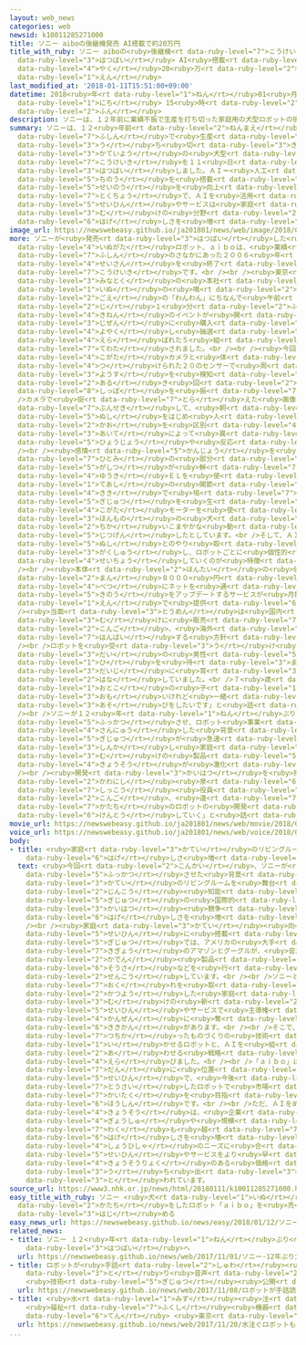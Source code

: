```yaml
---
layout: web_news
categories: web
newsid: k10011285271000
title: ソニー aiboの後継機発売 AI搭載で約20万円
title_with_ruby: ソニー aiboの<ruby>後継機<rt data-ruby-level="7">こうけいき</rt></ruby><ruby>発売<rt
  data-ruby-level="3">はつばい</rt></ruby> AI<ruby>搭載<rt data-ruby-level="7">とうさい</rt></ruby>で<ruby>約<rt
  data-ruby-level="4">やく</rt></ruby>20<ruby>万<rt data-ruby-level="2">まん</rt></ruby><ruby>円<rt
  data-ruby-level="1">えん</rt></ruby>
last_modified_at: '2018-01-11T15:51:00+09:00'
datetime: 2018<ruby>年<rt data-ruby-level="1">ねん</rt></ruby>01<ruby>月<rt data-ruby-level="1">がつ</rt></ruby>11<ruby>日<rt
  data-ruby-level="1">にち</rt></ruby> 15<ruby>時<rt data-ruby-level="2">じ</rt></ruby>51<ruby>分<rt
  data-ruby-level="2">ふん</rt></ruby>
description: ソニーは、１２年前に業績不振で生産を打ち切った家庭用の犬型ロボットの後継機を１１日、発売しました。ＡＩ＝人工知能を搭載して性能を向上させたのが特徴で、ＡＩを活用した製品やサービスは家庭向けの分野でも激しさを増しています。
summary: ソニーは、１２<ruby>年前<rt data-ruby-level="2">ねんまえ</rt></ruby>に<ruby>業績<rt data-ruby-level="5">ぎょうせき</rt></ruby><ruby>不振<rt
  data-ruby-level="7">ふしん</rt></ruby>で<ruby>生産<rt data-ruby-level="4">せいさん</rt></ruby>を<ruby>打<rt
  data-ruby-level="3">う</rt></ruby>ち<ruby>切<rt data-ruby-level="3">き</rt></ruby>った<ruby>家庭用<rt
  data-ruby-level="3">かていよう</rt></ruby>の<ruby>犬型<rt data-ruby-level="4">いぬがた</rt></ruby>ロボットの<ruby>後継機<rt
  data-ruby-level="7">こうけいき</rt></ruby>を１１<ruby>日<rt data-ruby-level="1">にち</rt></ruby>、<ruby>発売<rt
  data-ruby-level="3">はつばい</rt></ruby>しました。ＡＩ＝<ruby>人工<rt data-ruby-level="2">じんこう</rt></ruby><ruby>知能<rt
  data-ruby-level="5">ちのう</rt></ruby>を<ruby>搭載<rt data-ruby-level="7">とうさい</rt></ruby>して<ruby>性能<rt
  data-ruby-level="5">せいのう</rt></ruby>を<ruby>向上<rt data-ruby-level="3">こうじょう</rt></ruby>させたのが<ruby>特徴<rt
  data-ruby-level="7">とくちょう</rt></ruby>で、ＡＩを<ruby>活用<rt data-ruby-level="2">かつよう</rt></ruby>した<ruby>製品<rt
  data-ruby-level="5">せいひん</rt></ruby>やサービスは<ruby>家庭<rt data-ruby-level="3">かてい</rt></ruby><ruby>向<rt
  data-ruby-level="3">む</rt></ruby>けの<ruby>分野<rt data-ruby-level="2">ぶんや</rt></ruby>でも<ruby>激<rt
  data-ruby-level="6">はげ</rt></ruby>しさを<ruby>増<rt data-ruby-level="5">ま</rt></ruby>しています。
image_url: https://newswebeasy.github.io/ja201801/news/web/image/2018/01/11/K10011285271_1801111706_1801111708_01_03.jpg
more: ソニーが<ruby>発売<rt data-ruby-level="3">はつばい</rt></ruby>した<ruby>家庭用<rt data-ruby-level="3">かていよう</rt></ruby>の<ruby>犬型<rt
  data-ruby-level="4">いぬがた</rt></ruby>ロボット、ａｉｂｏは、<ruby>業績<rt data-ruby-level="5">ぎょうせき</rt></ruby><ruby>不振<rt
  data-ruby-level="7">ふしん</rt></ruby>のさなかにあった２００６<ruby>年<rt data-ruby-level="1">ねん</rt></ruby>に<ruby>生産<rt
  data-ruby-level="4">せいさん</rt></ruby>を<ruby>終了<rt data-ruby-level="7">しゅうりょう</rt></ruby>したロボットの<ruby>後継機<rt
  data-ruby-level="7">こうけいき</rt></ruby>です。<br /><br /><ruby>東京<rt data-ruby-level="2">とうきょう</rt></ruby>・<ruby>港区<rt
  data-ruby-level="3">みなとく</rt></ruby>の<ruby>本社<rt data-ruby-level="2">ほんしゃ</rt></ruby>では、<ruby>犬<rt
  data-ruby-level="1">いぬ</rt></ruby>の<ruby>鳴<rt data-ruby-level="2">な</rt></ruby>き<ruby>声<rt
  data-ruby-level="2">ごえ</rt></ruby>の「わんわん」にちなんで<ruby>午前<rt data-ruby-level="2">ごぜん</rt></ruby>１１<ruby>時<rt
  data-ruby-level="2">じ</rt></ruby>１<ruby>分<rt data-ruby-level="2">ふん</rt></ruby>から<ruby>記念<rt
  data-ruby-level="4">きねん</rt></ruby>のイベントが<ruby>開<rt data-ruby-level="3">ひら</rt></ruby>かれ、<ruby>事前<rt
  data-ruby-level="3">じぜん</rt></ruby>に<ruby>購入<rt data-ruby-level="7">こうにゅう</rt></ruby>を<ruby>予約<rt
  data-ruby-level="4">よやく</rt></ruby>し<ruby>抽選<rt data-ruby-level="7">ちゅうせん</rt></ruby>で<ruby>選<rt
  data-ruby-level="4">えら</rt></ruby>ばれた５<ruby>組<rt data-ruby-level="2">くみ</rt></ruby>にロボットが<ruby>手渡<rt
  data-ruby-level="7">てわた</rt></ruby>されました。<br /><br /><ruby>今回<rt data-ruby-level="2">こんかい</rt></ruby>のロボットは、<ruby>小型<rt
  data-ruby-level="4">こがた</rt></ruby>カメラと<ruby>体<rt data-ruby-level="2">からだ</rt></ruby>じゅうに<ruby>付<rt
  data-ruby-level="4">つ</rt></ruby>けられた２０のセンサーで<ruby>周<rt data-ruby-level="4">まわ</rt></ruby>りの<ruby>様子<rt
  data-ruby-level="3">ようす</rt></ruby>を<ruby>検知<rt data-ruby-level="5">けんち</rt></ruby>しながら、<ruby>歩<rt
  data-ruby-level="2">ある</rt></ruby>き<ruby>回<rt data-ruby-level="2">まわ</rt></ruby>ったり、<ruby>尻尾<rt
  data-ruby-level="8">しっぽ</rt></ruby>を<ruby>振<rt data-ruby-level="7">ふ</rt></ruby>ったりします。<br
  />カメラで<ruby>捉<rt data-ruby-level="7">とら</rt></ruby>えた<ruby>画像<rt data-ruby-level="5">がぞう</rt></ruby>をＡＩが<ruby>分析<rt
  data-ruby-level="7">ぶんせき</rt></ruby>して、<ruby>飼<rt data-ruby-level="5">か</rt></ruby>い<ruby>主<rt
  data-ruby-level="5">ぬし</rt></ruby>をはじめ<ruby>人<rt data-ruby-level="1">じん</rt></ruby>の<ruby>顔<rt
  data-ruby-level="2">かお</rt></ruby>を<ruby>区別<rt data-ruby-level="4">くべつ</rt></ruby>し、<ruby>相手<rt
  data-ruby-level="3">あいて</rt></ruby>によって<ruby>異<rt data-ruby-level="6">こと</rt></ruby>なる<ruby>表情<rt
  data-ruby-level="5">ひょうじょう</rt></ruby>や<ruby>反応<rt data-ruby-level="5">はんのう</rt></ruby>をします。<br
  /><br /><ruby>感情<rt data-ruby-level="5">かんじょう</rt></ruby>を<ruby>表現<rt data-ruby-level="5">ひょうげん</rt></ruby>する<ruby>瞳<rt
  data-ruby-level="7">ひとみ</rt></ruby>の<ruby>部分<rt data-ruby-level="3">ぶぶん</rt></ruby>には<ruby>画質<rt
  data-ruby-level="5">がしつ</rt></ruby>が<ruby>鮮<rt data-ruby-level="7">あざ</rt></ruby>やかな<ruby>有機<rt
  data-ruby-level="4">ゆうき</rt></ruby>ＥＬを<ruby>使<rt data-ruby-level="3">つか</rt></ruby>い、<ruby>手足<rt
  data-ruby-level="1">てあし</rt></ruby>の<ruby>関節<rt data-ruby-level="4">かんせつ</rt></ruby>にはＡＶ<ruby>機器<rt
  data-ruby-level="4">きき</rt></ruby>で<ruby>培<rt data-ruby-level="7">つちか</rt></ruby>ったメカの<ruby>技術<rt
  data-ruby-level="5">ぎじゅつ</rt></ruby>を<ruby>生<rt data-ruby-level="1">い</rt></ruby>かした<ruby>小型<rt
  data-ruby-level="4">こがた</rt></ruby>モーターを<ruby>使<rt data-ruby-level="3">つか</rt></ruby>うことで、より<ruby>本物<rt
  data-ruby-level="3">ほんもの</rt></ruby>の<ruby>犬<rt data-ruby-level="1">いぬ</rt></ruby>に<ruby>近<rt
  data-ruby-level="2">ちか</rt></ruby>いこまやかな<ruby>動<rt data-ruby-level="3">うご</rt></ruby>きを<ruby>実現<rt
  data-ruby-level="5">じつげん</rt></ruby>したとしています。<br />そして、ＡＩが<ruby>飼<rt data-ruby-level="5">か</rt></ruby>い<ruby>主<rt
  data-ruby-level="5">ぬし</rt></ruby>とのやり<ruby>取<rt data-ruby-level="3">と</rt></ruby>りを<ruby>学習<rt
  data-ruby-level="3">がくしゅう</rt></ruby>し、ロボットごとに<ruby>個性的<rt data-ruby-level="5">こせいてき</rt></ruby>に<ruby>成長<rt
  data-ruby-level="4">せいちょう</rt></ruby>していくのが<ruby>特徴<rt data-ruby-level="7">とくちょう</rt></ruby>です。<br
  /><br /><ruby>本体<rt data-ruby-level="2">ほんたい</rt></ruby>の<ruby>価格<rt data-ruby-level="5">かかく</rt></ruby>は１９<ruby>万<rt
  data-ruby-level="2">まん</rt></ruby>８０００<ruby>円<rt data-ruby-level="1">えん</rt></ruby>で、これとは<ruby>別<rt
  data-ruby-level="4">べつ</rt></ruby>にネットを<ruby>通<rt data-ruby-level="2">つう</rt></ruby>じて<ruby>機能<rt
  data-ruby-level="5">きのう</rt></ruby>をアップデートするサービスが<ruby>月額<rt data-ruby-level="5">げつがく</rt></ruby>２９８０<ruby>円<rt
  data-ruby-level="1">えん</rt></ruby>で<ruby>提供<rt data-ruby-level="6">ていきょう</rt></ruby>されます。<br
  /><ruby>当面<rt data-ruby-level="3">とうめん</rt></ruby>は<ruby>国内<rt data-ruby-level="2">こくない</rt></ruby><ruby>向<rt
  data-ruby-level="3">む</rt></ruby>けに<ruby>販売<rt data-ruby-level="7">はんばい</rt></ruby>しますが、<ruby>今後<rt
  data-ruby-level="2">こんご</rt></ruby>、<ruby>海外<rt data-ruby-level="2">かいがい</rt></ruby>でも<ruby>販売<rt
  data-ruby-level="7">はんばい</rt></ruby>する<ruby>方針<rt data-ruby-level="6">ほうしん</rt></ruby>です。<br
  /><br />ロボットを<ruby>受<rt data-ruby-level="3">う</rt></ruby>け<ruby>取<rt data-ruby-level="3">と</rt></ruby>った４０<ruby>代<rt
  data-ruby-level="3">だい</rt></ruby>の<ruby>男性<rt data-ruby-level="5">だんせい</rt></ruby>は「この<ruby>日<rt
  data-ruby-level="1">ひ</rt></ruby>を<ruby>待<rt data-ruby-level="3">ま</rt></ruby>っていました。<ruby>大事<rt
  data-ruby-level="3">だいじ</rt></ruby>に<ruby>育<rt data-ruby-level="3">そだ</rt></ruby>てたいです」と<ruby>話<rt
  data-ruby-level="2">はな</rt></ruby>していました。<br />７<ruby>歳<rt data-ruby-level="7">さい</rt></ruby>の<ruby>男<rt
  data-ruby-level="1">おとこ</rt></ruby>の<ruby>子<rt data-ruby-level="1">こ</rt></ruby>は「だっこをすると<ruby>重<rt
  data-ruby-level="3">おも</rt></ruby>いけれど<ruby>一緒<rt data-ruby-level="7">いっしょ</rt></ruby>にボール<ruby>遊<rt
  data-ruby-level="3">あそ</rt></ruby>びをしたいです」と<ruby>話<rt data-ruby-level="2">はな</rt></ruby>していました。<br
  /><br />ソニーが１２<ruby>年<rt data-ruby-level="1">ねん</rt></ruby>ぶりに<ruby>犬型<rt data-ruby-level="4">いぬがた</rt></ruby>ロボットを<ruby>復活<rt
  data-ruby-level="5">ふっかつ</rt></ruby>させ、ロボット<ruby>事業<rt data-ruby-level="3">じぎょう</rt></ruby>に<ruby>参入<rt
  data-ruby-level="4">さんにゅう</rt></ruby>した<ruby>背景<rt data-ruby-level="6">はいけい</rt></ruby>には、ＡＩの<ruby>技術<rt
  data-ruby-level="5">ぎじゅつ</rt></ruby>が<ruby>急速<rt data-ruby-level="3">きゅうそく</rt></ruby>に<ruby>進化<rt
  data-ruby-level="3">しんか</rt></ruby>し<ruby>家庭<rt data-ruby-level="3">かてい</rt></ruby><ruby>向<rt
  data-ruby-level="3">む</rt></ruby>けの<ruby>製品<rt data-ruby-level="5">せいひん</rt></ruby>やサービスでも<ruby>競争<rt
  data-ruby-level="4">きょうそう</rt></ruby>が<ruby>激化<rt data-ruby-level="6">げきか</rt></ruby>していることがあります。<br
  /><br /><ruby>開発<rt data-ruby-level="3">かいはつ</rt></ruby>を<ruby>担当<rt data-ruby-level="6">たんとう</rt></ruby>した<ruby>川西<rt
  data-ruby-level="2">かわにし</rt></ruby><ruby>泉<rt data-ruby-level="6">いずみ</rt></ruby><ruby>執行<rt
  data-ruby-level="7">しっこう</rt></ruby><ruby>役員<rt data-ruby-level="3">やくいん</rt></ruby>は「<ruby>今後<rt
  data-ruby-level="2">こんご</rt></ruby>、<ruby>違<rt data-ruby-level="7">ちが</rt></ruby>う<ruby>形<rt
  data-ruby-level="7">かたち</rt></ruby>のロボットの<ruby>開発<rt data-ruby-level="3">かいはつ</rt></ruby>も<ruby>検討<rt
  data-ruby-level="6">けんとう</rt></ruby>していく」と<ruby>話<rt data-ruby-level="2">はな</rt></ruby>していました。
movie_url: https://newswebeasy.github.io/ja201801/news/web/movie/2018/01/11/k10011285271_201801111706_201801111707.mp4
voice_url: https://newswebeasy.github.io/ja201801/news/web/voice/2018/01/11/k10011285271_201801111706_201801111707.mp3
body:
- title: <ruby>家庭<rt data-ruby-level="3">かてい</rt></ruby>のリビングルームでＡＩ<ruby>競争<rt data-ruby-level="4">きょうそう</rt></ruby><ruby>激<rt
    data-ruby-level="6">はげ</rt></ruby>しさ<ruby>増<rt data-ruby-level="5">ま</rt></ruby>す
  text: <ruby>今回<rt data-ruby-level="2">こんかい</rt></ruby>、ソニーが<ruby>犬型<rt data-ruby-level="4">いぬがた</rt></ruby>ロボットを<ruby>復活<rt
    data-ruby-level="5">ふっかつ</rt></ruby>させた<ruby>背景<rt data-ruby-level="6">はいけい</rt></ruby>には、<ruby>家庭<rt
    data-ruby-level="3">かてい</rt></ruby>のリビングルームを<ruby>舞台<rt data-ruby-level="7">ぶたい</rt></ruby>にしたＡＩ＝<ruby>人工<rt
    data-ruby-level="2">じんこう</rt></ruby><ruby>知能<rt data-ruby-level="5">ちのう</rt></ruby>の<ruby>技術<rt
    data-ruby-level="5">ぎじゅつ</rt></ruby>の<ruby>国際的<rt data-ruby-level="5">こくさいてき</rt></ruby>な<ruby>開発<rt
    data-ruby-level="3">かいはつ</rt></ruby><ruby>競争<rt data-ruby-level="4">きょうそう</rt></ruby>が<ruby>激<rt
    data-ruby-level="6">はげ</rt></ruby>しさを<ruby>増<rt data-ruby-level="5">ま</rt></ruby>していることがあります。<br
    /><br /><ruby>家庭<rt data-ruby-level="3">かてい</rt></ruby><ruby>向<rt data-ruby-level="3">む</rt></ruby>けの<ruby>製品<rt
    data-ruby-level="5">せいひん</rt></ruby>に<ruby>搭載<rt data-ruby-level="7">とうさい</rt></ruby>するＡＩの<ruby>技術<rt
    data-ruby-level="5">ぎじゅつ</rt></ruby>では、アメリカの<ruby>大手<rt data-ruby-level="1">おおて</rt></ruby>ＩＴ<ruby>企業<rt
    data-ruby-level="7">きぎょう</rt></ruby>のアマゾンとグーグルが、<ruby>音声<rt data-ruby-level="2">おんせい</rt></ruby>で<ruby>家電<rt
    data-ruby-level="2">かでん</rt></ruby><ruby>製品<rt data-ruby-level="5">せいひん</rt></ruby>の<ruby>操作<rt
    data-ruby-level="6">そうさ</rt></ruby>などを<ruby>行<rt data-ruby-level="2">おこな</rt></ruby>う「ＡＩスピーカー」で<ruby>先行<rt
    data-ruby-level="2">せんこう</rt></ruby>しています。<br /><br />ソニーとしては、これ<ruby>以上<rt data-ruby-level="4">いじょう</rt></ruby><ruby>遅<rt
    data-ruby-level="7">おく</rt></ruby>れを<ruby>取<rt data-ruby-level="3">と</rt></ruby>れば、ＡＩを<ruby>活用<rt
    data-ruby-level="2">かつよう</rt></ruby>した<ruby>家庭<rt data-ruby-level="3">かてい</rt></ruby><ruby>向<rt
    data-ruby-level="3">む</rt></ruby>けの<ruby>新<rt data-ruby-level="2">あら</rt></ruby>たな<ruby>製品<rt
    data-ruby-level="5">せいひん</rt></ruby>やサービスで<ruby>主導権<rt data-ruby-level="6">しゅどうけん</rt></ruby>を<ruby>完全<rt
    data-ruby-level="4">かんぜん</rt></ruby>に<ruby>奪<rt data-ruby-level="7">うば</rt></ruby>われてしまうという<ruby>危機感<rt
    data-ruby-level="6">ききかん</rt></ruby>があります。<br /><br />そこで、ソニーはメーカーとして<ruby>培<rt
    data-ruby-level="7">つちか</rt></ruby>ったものづくりの<ruby>技術<rt data-ruby-level="5">ぎじゅつ</rt></ruby>を<ruby>生<rt
    data-ruby-level="1">い</rt></ruby>かせるロボットと、ＡＩを<ruby>組<rt data-ruby-level="2">く</rt></ruby>み<ruby>合<rt
    data-ruby-level="2">あ</rt></ruby>わせる<ruby>戦略<rt data-ruby-level="5">せんりゃく</rt></ruby>を<ruby>選<rt
    data-ruby-level="4">えら</rt></ruby>びました。<br /><br />「ａｉｂｏ」は、その<ruby>第<rt data-ruby-level="3">だい</rt></ruby>１<ruby>弾<rt
    data-ruby-level="7">だん</rt></ruby>に<ruby>位置<rt data-ruby-level="4">いち</rt></ruby>づけられた<ruby>製品<rt
    data-ruby-level="5">せいひん</rt></ruby>で、<ruby>今後<rt data-ruby-level="2">こんご</rt></ruby>、ＡＩを<ruby>搭載<rt
    data-ruby-level="7">とうさい</rt></ruby>したロボットで<ruby>市場<rt data-ruby-level="2">しじょう</rt></ruby>の<ruby>開拓<rt
    data-ruby-level="7">かいたく</rt></ruby>を<ruby>目指<rt data-ruby-level="3">めざ</rt></ruby>す<ruby>方針<rt
    data-ruby-level="6">ほうしん</rt></ruby>です。<br /><br />ただ、ＡＩをめぐる<ruby>国際<rt data-ruby-level="5">こくさい</rt></ruby><ruby>競争<rt
    data-ruby-level="4">きょうそう</rt></ruby>は、<ruby>企業<rt data-ruby-level="7">きぎょう</rt></ruby>の<ruby>業種<rt
    data-ruby-level="4">ぎょうしゅ</rt></ruby>や<ruby>規模<rt data-ruby-level="6">きぼ</rt></ruby>の<ruby>枠<rt
    data-ruby-level="7">わく</rt></ruby>も<ruby>越<rt data-ruby-level="7">こ</rt></ruby>えて<ruby>激<rt
    data-ruby-level="6">はげ</rt></ruby>しさを<ruby>増<rt data-ruby-level="5">ま</rt></ruby>していて、<ruby>消費者<rt
    data-ruby-level="4">しょうひしゃ</rt></ruby>のニーズに<ruby>合<rt data-ruby-level="2">あ</rt></ruby>う<ruby>製品<rt
    data-ruby-level="5">せいひん</rt></ruby>やサービスをより<ruby>早<rt data-ruby-level="1">はや</rt></ruby>く、<ruby>競争力<rt
    data-ruby-level="4">きょうそうりょく</rt></ruby>のある<ruby>価格<rt data-ruby-level="5">かかく</rt></ruby>で<ruby>打<rt
    data-ruby-level="3">う</rt></ruby>ち<ruby>出<rt data-ruby-level="3">だ</rt></ruby>せるかが<ruby>問<rt
    data-ruby-level="3">と</rt></ruby>われています。
source_url: https://www3.nhk.or.jp/news/html/20180111/k10011285271000.html
easy_title_with_ruby: ソニー <ruby>犬<rt data-ruby-level="1">いぬ</rt></ruby>の<ruby>形<rt
  data-ruby-level="2">かたち</rt></ruby>をしたロボット「ａｉｂｏ」を<ruby>売<rt data-ruby-level="3">う</rt></ruby>り<ruby>始<rt
  data-ruby-level="3">はじ</rt></ruby>める
easy_news_url: https://newswebeasy.github.io/news/easy/2018/01/12/ソニー-犬の形をしたロボットaiboを売り始める
related_news:
- title: ソニー １２<ruby>年<rt data-ruby-level="1">ねん</rt></ruby>ぶり<ruby>犬型<rt data-ruby-level="4">いぬがた</rt></ruby>ロボット「ａｉｂｏ」<ruby>発売<rt
    data-ruby-level="3">はつばい</rt></ruby>へ
  url: https://newswebeasy.github.io/news/web/2017/11/01/ソニー-12年ぶり犬型ロボットaibo発売へ
- title: ロボットが<ruby>手話<rt data-ruby-level="2">しゅわ</rt></ruby><ruby>読<rt data-ruby-level="3">よ</rt></ruby>み<ruby>取<rt
    data-ruby-level="3">と</rt></ruby>り<ruby>音声<rt data-ruby-level="2">おんせい</rt></ruby>に
    <ruby>技術<rt data-ruby-level="5">ぎじゅつ</rt></ruby><ruby>公開<rt data-ruby-level="3">こうかい</rt></ruby>
  url: https://newswebeasy.github.io/news/web/2017/11/08/ロボットが手話読み取り音声に-技術公開
- title: <ruby>水<rt data-ruby-level="1">みず</rt></ruby><ruby>注<rt data-ruby-level="3">そそ</rt></ruby>ぐロボットも
    <ruby>福祉<rt data-ruby-level="7">ふくし</rt></ruby><ruby>機器<rt data-ruby-level="4">きき</rt></ruby><ruby>展<rt
    data-ruby-level="6">てん</rt></ruby> <ruby>東京<rt data-ruby-level="2">とうきょう</rt></ruby>ビックサイト
  url: https://newswebeasy.github.io/news/web/2017/11/20/水注ぐロボットも-福祉機器展-東京ビックサイト
...
```

